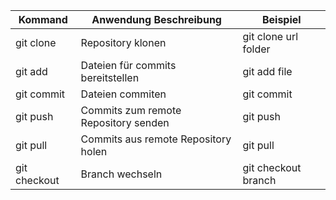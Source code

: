 | Kommand      | Anwendung Beschreibung               | Beispiel                 |
|--------------|--------------------------------------|--------------------------|
| git clone    | Repository klonen                    | git clone url folder     |
| git add      | Dateien für commits bereitstellen    | git add file             |
| git commit   | Dateien commiten                     | git commit               |
| git push     | Commits zum remote Repository senden | git push                 |
| git pull     | Commits aus remote Repository holen  | git pull                 |
| git checkout | Branch wechseln                      | git checkout branch      |
